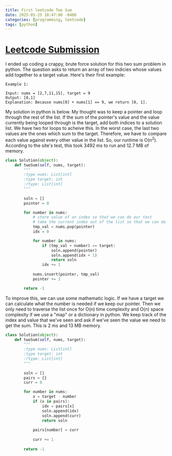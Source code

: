 ```yaml
---
title: First leetcode Two Sum
date: 2025-05-25 18:47:00 -0400
categories: [programming, leetcode]
tags: [python]
---
```


<h1><a href="https://leetcode.com/problems/two-sum/submissions/1644374341">Leetcode Submission</a></h1>

I ended up coding a crappy, brute force solution for this two sum problem in python. The question asks to return an array of two indicies whose values add together to a target value. Here's their first example:

```
Example 1:

Input: nums = [2,7,11,15], target = 9
Output: [0,1]
Explanation: Because nums[0] + nums[1] == 9, we return [0, 1].
```

My solution in python is below. My thought was to keep a pointer and loop through the rest of the list. If the sum of the pointer's value and the value currently being looped through is the target, add both indices to a solution list. We have two for loops to acheive this. In the worst case, the last two values are the ones which sum to the target. Therefore, we have to compare each value against every other value in the list. So, our runtime is O(n<sup>2</sup>). According to the site's test, this took 3492 ms to run and 12.7 MB of memory.

```python
class Solution(object):
    def twoSum(self, nums, target):
        """
        :type nums: List[int]
        :type target: int
        :rtype: List[int]
        """
        
        soln = []
        pointer = 0

        for number in nums:
            # store value of an index so that we can do our test
            # take the current index out of the list so that we can do test
            tmp_val = nums.pop(pointer)
            idx = 0

            for number in nums:
                if (tmp_val + number) == target:
                    soln.append(pointer)
                    soln.append(idx + 1)
                    return soln
                idx += 1
            
            nums.insert(pointer, tmp_val)
            pointer += 1

        return -1
```

To improve this, we can use some mathematic logic. If we have a target we can calculate what the number is needed if we keep our pointer. Then we only need to traverse the list once for O(n) time complexity and O(n) space complexity if we use a "map" or a dictionary in python. We keep track of the index and value that we've seen and ask if we've seen the value we need to get the sum. This is 2 ms and 13 MB memory.

```python
class Solution(object):
    def twoSum(self, nums, target):
        """
        :type nums: List[int]
        :type target: int
        :rtype: List[int]
        """
        
        soln = []
        pairs = {}
        curr = 0

        for number in nums:
            x = target - number
            if (x in pairs):
                idx = pairs[x]
                soln.append(idx)
                soln.append(curr)
                return soln
            
            pairs[number] = curr
            
            curr += 1
        
        return -1
```